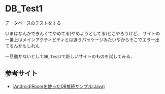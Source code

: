 # DB_Test1

データベースのテストをする

いまはなんかできんくてやめてる(やめようとしてる)とこやろうけど、
サイトの一番上はメインアクティビティとは違うパッケージみたいやからそこでエラー出てるんかもしれん

一旦動かないとして`DB_Test3`で新しいサイトのものを試してみる．

## 参考サイト

- [[Android]Roomを使ったDB接続サンプル(Java)](http://tech-fill.net/android-room-sample/)
